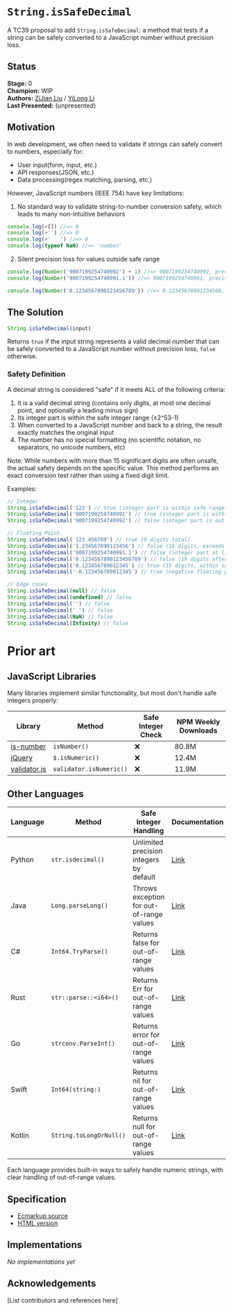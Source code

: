 # `String.isSafeDecimal`

A TC39 proposal to add `String.isSafeDecimal`: a method that tests if a string can be safely converted to a JavaScript number without precision loss.

## Status

**Stage:** 0  
**Champion:** WIP  
**Authors:** [ZiJian Liu](@lxxyx) / [YiLong Li](@umuoy1)  
**Last Presented:** (unpresented)

## Motivation

In web development, we often need to validate if strings can safely convert to numbers, especially for:

- User input(form, input, etc.)
- API responses(JSON, etc.)
- Data processing(regex matching, parsing, etc.)

However, JavaScript numbers (IEEE 754) have key limitations:

1. No standard way to validate string-to-number conversion safety, which leads to many non-intuitive behaviors

```javascript
console.log(+[]) //=> 0
console.log(+'') //=> 0
console.log(+'   ') //=> 0
console.log(typeof NaN) //=> 'number'
```

2. Silent precision loss for values outside safe range

```javascript
console.log(Number('9007199254740992') + 1) //=> 9007199254740992, precision loss
console.log(Number('9007199254740991.1')) //=> 9007199254740991, precision loss

console.log(Number('0.1234567890123456789')) //=> 0.12345678901234568, precision loss
```

## The Solution

```javascript
String.isSafeDecimal(input)
```

Returns `true` if the input string represents a valid decimal number that can be safely converted to a JavaScript number without precision loss, `false` otherwise.

### Safety Definition

A decimal string is considered "safe" if it meets ALL of the following criteria:

1. It is a valid decimal string (contains only digits, at most one decimal point, and optionally a leading minus sign)
2. Its integer part is within the safe integer range (±2^53-1)
3. When converted to a JavaScript number and back to a string, the result exactly matches the original input
4. The number has no special formatting (no scientific notation, no separators, no unicode numbers, etc)

Note: While numbers with more than 15 significant digits are often unsafe, the actual safety depends on the specific value. This method performs an exact conversion test rather than using a fixed digit limit.

Examples:

```javascript
// Integer
String.isSafeDecimal('123') // true (integer part is within safe range)
String.isSafeDecimal('9007199254740991') // true (integer part is within safe range)
String.isSafeDecimal('9007199254740992') // false (integer part is out of safe range)

// Floating Point
String.isSafeDecimal('123.456789') // true (9 digits total)
String.isSafeDecimal('1.234567890123456') // false (16 digits, exceeds safe precision)
String.isSafeDecimal('9007199254740991.1') // false (integer part at limit, decimal makes it unsafe)
String.isSafeDecimal('0.1234567890123456789') // false (19 digits after decimal, exceeds safe precision)
String.isSafeDecimal('0.123456789012345') // true (15 digits, within safe precision)
String.isSafeDecimal('-0.123456789012345') // true (negative floating point within safe precision)

// Edge cases
String.isSafeDecimal(null) // false
String.isSafeDecimal(undefined) // false
String.isSafeDecimal('') // false
String.isSafeDecimal(' ') // false
String.isSafeDecimal(NaN) // false
String.isSafeDecimal(Infinity) // false
```

# Prior art

## JavaScript Libraries

Many libraries implement similar functionality, but most don't handle safe integers properly:

| Library                                                                | Method                  | Safe Integer Check | NPM Weekly Downloads |
| ---------------------------------------------------------------------- | ----------------------- | ------------------ | -------------------- |
| [is-number](https://www.npmjs.com/package/is-number)                   | `isNumber()`            | ❌                 | 80.8M                |
| [jQuery](https://api.jquery.com/jQuery.isNumeric/)                     | `$.isNumeric()`         | ❌                 | 12.4M                |
| [validator.js](https://github.com/validatorjs/validator.js#validators) | `validator.isNumeric()` | ❌                 | 11.9M                |

## Other Languages

| Language | Method                  | Safe Integer Handling                    | Documentation                                                                                     |
| -------- | ----------------------- | ---------------------------------------- | ------------------------------------------------------------------------------------------------- |
| Python   | `str.isdecimal()`       | Unlimited precision integers by default  | [Link](https://docs.python.org/3/library/stdtypes.html#str.isdecimal)                             |
| Java     | `Long.parseLong()`      | Throws exception for out-of-range values | [Link](https://docs.oracle.com/javase/8/docs/api/java/lang/Long.html#parseLong-java.lang.String-) |
| C#       | `Int64.TryParse()`      | Returns false for out-of-range values    | [Link](https://learn.microsoft.com/en-us/dotnet/api/system.int64.tryparse)                        |
| Rust     | `str::parse::<i64>()`   | Returns Err for out-of-range values      | [Link](https://doc.rust-lang.org/std/primitive.str.html#method.parse)                             |
| Go       | `strconv.ParseInt()`    | Returns error for out-of-range values    | [Link](https://pkg.go.dev/strconv#ParseInt)                                                       |
| Swift    | `Int64(string:)`        | Returns nil for out-of-range values      | [Link](<https://developer.apple.com/documentation/swift/int64/init(_:)>)                          |
| Kotlin   | `String.toLongOrNull()` | Returns null for out-of-range values     | [Link](https://kotlinlang.org/api/latest/jvm/stdlib/kotlin.text/to-long-or-null.html)             |

Each language provides built-in ways to safely handle numeric strings, with clear handling of out-of-range values.

## Specification

- [Ecmarkup source](spec.emu)
- [HTML version](https://lxxyx.github.io/proposal-string-issafedecimal/)

## Implementations

_No implementations yet_

## Acknowledgements

[List contributors and references here]
